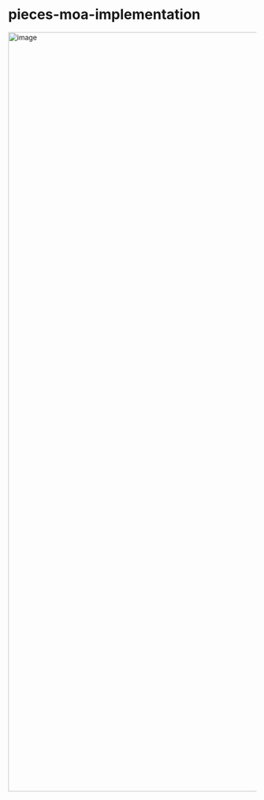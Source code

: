 # pieces-moa-implementation

<img width="1540" alt="image" src="https://github.com/user-attachments/assets/2a7708c5-7ef4-4735-8018-80a25c2497fd">
